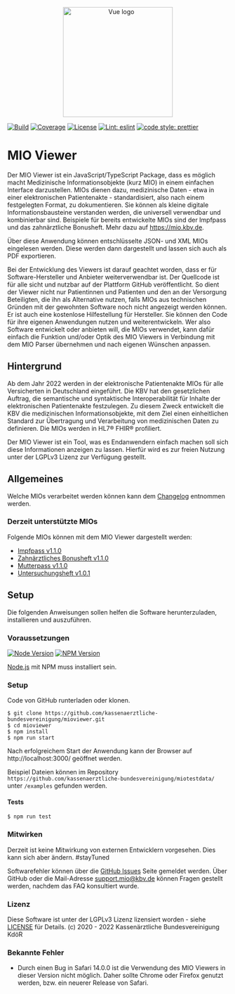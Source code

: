 <p align="center">
    <a href="https://www.kbv.de/" target="_blank" rel="noopener noreferrer"><img width="250" src="https://www.kbv.de/system/layout/logo_kbv.png" alt="Vue logo"></a>
</p>

<p align="center">

[![Build](https://img.shields.io/badge/build-passing-brightgreen?style=flat-square)]()
[![Coverage](https://img.shields.io/badge/coverage-85.7%25-green?style=flat-square)]()
[![License](https://img.shields.io/badge/License-LGPLv3-blue.svg?style=flat-square)](https://opensource.org/licenses/Apache-2.0&style=flat-square)
[![Lint: eslint](https://img.shields.io/github/workflow/status/prettier/prettier/Lint?label=Lint&style=flat-square)]()
[![code style: prettier](https://img.shields.io/badge/code_style-prettier-ff69b4.svg?style=flat-square)](https://github.com/prettier/prettier)

</p>

# MIO Viewer

Der MIO Viewer ist ein JavaScript/TypeScript Package, dass es möglich macht Medizinische Informationsobjekte (kurz MIO) in einem einfachen Interface darzustellen.
MIOs dienen dazu, medizinische Daten - etwa in einer elektronischen Patientenakte - standardisiert, also nach einem festgelegten Format, zu dokumentieren.
Sie können als kleine digitale Informationsbausteine verstanden werden, die universell verwendbar und kombinierbar sind.
Beispiele für bereits entwickelte MIOs sind der Impfpass und das zahnärztliche Bonusheft. Mehr dazu auf https://mio.kbv.de.

Über diese Anwendung können entschlüsselte JSON- und XML MIOs eingelesen werden. Diese werden dann dargestellt und lassen sich auch als PDF exportieren.

Bei der Entwicklung des Viewers ist darauf geachtet worden, dass er für Software-Hersteller und Anbieter weiterverwendbar ist.
Der Quellcode ist für alle sicht und nutzbar auf der Plattform GitHub veröffentlicht.
So dient der Viewer nicht nur Patientinnen und Patienten und den an der Versorgung Beteiligten,
die ihn als Alternative nutzen, falls MIOs aus technischen Gründen mit der gewohnten Software noch nicht angezeigt werden können.
Er ist auch eine kostenlose Hilfestellung für Hersteller. Sie können den Code für ihre eigenen Anwendungen nutzen
und weiterentwickeln. Wer also Software entwickelt oder anbieten will, die MIOs verwendet,
kann dafür einfach die Funktion und/oder Optik des MIO Viewers in Verbindung mit dem MIO Parser übernehmen
und nach eigenen Wünschen anpassen.

## Hintergrund

Ab dem Jahr 2022 werden in der elektronische Patientenakte MIOs für alle Versicherten in Deutschland eingeführt.
Die KBV hat den gesetzlichen Auftrag, die semantische und syntaktische Interoperabilität für Inhalte der elektronischen Patientenakte festzulegen.
Zu diesem Zweck entwickelt die KBV die medizinischen Informationsobjekte, mit dem Ziel einen einheitlichen Standard zur Übertragung und Verarbeitung von medizinischen Daten zu definieren.
Die MIOs werden in HL7® FHIR® profiliert.

Der MIO Viewer ist ein Tool, was es Endanwendern einfach machen soll sich diese Informationen anzeigen zu lassen.
Hierfür wird es zur freien Nutzung unter der LGPLv3 Lizenz zur Verfügung gestellt.

## Allgemeines

Welche MIOs verarbeitet werden können kann dem [Changelog](https://github.com/kassenaerztliche-bundesvereinigung/MIOViewer/blob/master/CHANGELOG.md) entnommen werden.

### Derzeit unterstützte MIOs

Folgende MIOs können mit dem MIO Viewer dargestellt werden:

-   [Impfpass v1.1.0](https://mio.kbv.de/display/IM1X1X0)
-   [Zahnärztliches Bonusheft v1.1.0](https://mio.kbv.de/display/ZB1X1X0)
-   [Mutterpass v1.1.0](https://mio.kbv.de/display/MP1X1X0/Mutterpass+1.1.0)
-   [Untersuchungsheft v1.0.1](https://mio.kbv.de/display/UH1X0X1)

## Setup

Die folgenden Anweisungen sollen helfen die Software herunterzuladen, installieren und auszuführen.

### Voraussetzungen

[![Node Version](http://img.shields.io/badge/node-<=12.19.0-brightgreen.svg?style=flat-square)](https://nodejs.org/)
[![NPM Version](https://img.shields.io/npm/v/npm.svg?style=flat-square)](https://www.npmjs.com/)

<a href="http://nodejs.org" target="_blank">Node.js</a> mit NPM muss installiert sein.

### Setup

Code von GitHub runterladen oder klonen.

```shell script
$ git clone https://github.com/kassenaerztliche-bundesvereinigung/mioviewer.git
$ cd mioviewer
$ npm install
$ npm run start
```

Nach erfolgreichem Start der Anwendung kann der Browser auf http://localhost:3000/ geöffnet werden.

Beispiel Dateien können im Repository `https://github.com/kassenaerztliche-bundesvereinigung/miotestdata/` unter `/examples` gefunden werden.

#### Tests

```shell script
$ npm run test
```

### Mitwirken

Derzeit ist keine Mitwirkung von externen Entwicklern vorgesehen. Dies kann sich aber ändern. #stayTuned

Softwarefehler können über die [GitHub Issues](https://github.com/kassenaerztliche-bundesvereinigung/MIOViewer/issues) Seite gemeldet werden.
Über GitHub oder die Mail-Adresse support.mio@kbv.de können Fragen gestellt werden, nachdem das FAQ konsultiert wurde.

### Lizenz

Diese Software ist unter der LGPLv3 Lizenz lizensiert worden - siehe <a href="./COPYING.LESSER">LICENSE</a> für Details.
(c) 2020 - 2022 Kassenärztliche Bundesvereinigung KdöR

### Bekannte Fehler

-   Durch einen Bug in Safari 14.0.0 ist die Verwendung des MIO Viewers in dieser Version nicht möglich. Daher sollte Chrome
    oder Firefox genutzt werden, bzw. ein neuerer Release von Safari.
